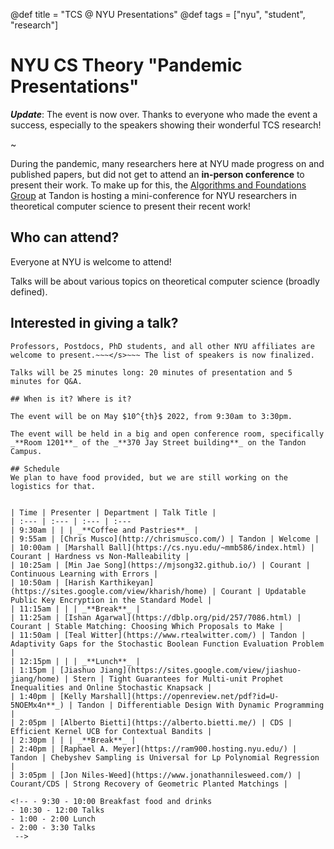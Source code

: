 @def title = "TCS @ NYU Presentations"
@def tags = ["nyu", "student", "research"]

# NYU CS Theory "Pandemic Presentations"

_**Update**_: The event is now over. Thanks to everyone who made the event a success, especially to the speakers showing their wonderful TCS research!

~

During the pandemic, many researchers here at NYU made progress on and published papers, but did not get to attend an **in-person conference** to present their work.
To make up for this, the [Algorithms and Foundations Group](https://csefoundations.engineering.nyu.edu/) at Tandon is hosting a mini-conference for NYU researchers in theoretical computer science to present their recent work!
<!-- It will also be a great way to build ties between all of our different groups. -->

## Who can attend?

Everyone at NYU is welcome to attend!

Talks will be about various topics on theoretical computer science (broadly defined).

## Interested in giving a talk?
~~~<s>~~~If you would like to give a talk, then either fill out [this form](https://forms.gle/SZ4zTdGf6dXvjWVx7) or [email Raphael Meyer](mailto:ram900@nyu.edu).
Professors, Postdocs, PhD students, and all other NYU affiliates are welcome to present.~~~</s>~~~ The list of speakers is now finalized.

Talks will be 25 minutes long: 20 minutes of presentation and 5 minutes for Q&A.

## When is it? Where is it?

The event will be on May $10^{th}$ 2022, from 9:30am to 3:30pm.

The event will be held in a big and open conference room, specifically _**Room 1201**_ of the _**370 Jay Street building**_ on the Tandon Campus.

## Schedule
We plan to have food provided, but we are still working on the logistics for that.

~~~
<style>
.franklin-content .fndef tr,
td {
  padding: 1.5px 5px;
  font-size: 16px;
}

.franklin-content th {
	font-size: 17px;
}

.franklin-content table td:nth-child(2)
 {
  width: 130px;
}

.franklin-content table tr:nth-child(2),
.franklin-content table tr:nth-child(4),
.franklin-content table tr:nth-child(6),
.franklin-content table tr:nth-child(8),
.franklin-content table tr:nth-child(10),
.franklin-content table tr:nth-child(12),
.franklin-content table tr:nth-child(14),
.franklin-content table tr:nth-child(16)
 {
  background: #f3f3ec;
}
.franklin-content table tr:nth-child(2) a,
.franklin-content table tr:nth-child(4) a,
.franklin-content table tr:nth-child(6) a,
.franklin-content table tr:nth-child(8) a,
.franklin-content table tr:nth-child(10) a,
.franklin-content table tr:nth-child(12) a,
.franklin-content table tr:nth-child(14) a,
.franklin-content table tr:nth-child(16) a
 {
  text-shadow: 0.03em 0 #f3f3ec, -0.03em 0 #f3f3ec, 0 0.03em #f3f3ec, 0 -0.03em #f3f3ec, 0.06em 0 #f3f3ec, -0.06em 0 #f3f3ec, 0.09em 0 #f3f3ec, -0.09em 0 #f3f3ec, 0.12em 0 #f3f3ec, -0.12em 0 #f3f3ec, 0.15em 0 #f3f3ec, -0.15em 0 #f3f3ec;
}

</style>
~~~

| Time | Presenter | Department | Talk Title |
| :--- | :--- | :--- | :---
| 9:30am | | | _**Coffee and Pastries**_ |
| 9:55am | [Chris Musco](http://chrismusco.com/) | Tandon | Welcome |
| 10:00am | [Marshall Ball](https://cs.nyu.edu/~mmb586/index.html) | Courant | Hardness vs Non-Malleability |
| 10:25am | [Min Jae Song](https://mjsong32.github.io/) | Courant | Continuous Learning with Errors |
| 10:50am | [Harish Karthikeyan](https://sites.google.com/view/kharish/home) | Courant | Updatable Public Key Encryption in the Standard Model |
| 11:15am | | | _**Break**_ | 
| 11:25am | [Ishan Agarwal](https://dblp.org/pid/257/7086.html) | Courant | Stable Matching: Choosing Which Proposals to Make |
| 11:50am | [Teal Witter](https://www.rtealwitter.com/) | Tandon | Adaptivity Gaps for the Stochastic Boolean Function Evaluation Problem |
| 12:15pm | | | _**Lunch**_ |
| 1:15pm | [Jiashuo Jiang](https://sites.google.com/view/jiashuo-jiang/home) | Stern | Tight Guarantees for Multi-unit Prophet Inequalities and Online Stochastic Knapsack |
| 1:40pm | [Kelly Marshall](https://openreview.net/pdf?id=U-5NOEMx4n**_) | Tandon | Differentiable Design With Dynamic Programming |
| 2:05pm | [Alberto Bietti](https://alberto.bietti.me/) | CDS | Efficient Kernel UCB for Contextual Bandits |
| 2:30pm | | | _**Break**_ |
| 2:40pm | [Raphael A. Meyer](https://ram900.hosting.nyu.edu/) | Tandon | Chebyshev Sampling is Universal for Lp Polynomial Regression |
| 3:05pm | [Jon Niles-Weed](https://www.jonathannilesweed.com/) | Courant/CDS | Strong Recovery of Geometric Planted Matchings |

<!-- - 9:30 - 10:00 Breakfast food and drinks
- 10:30 - 12:00 Talks
- 1:00 - 2:00 Lunch
- 2:00 - 3:30 Talks
 -->

